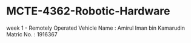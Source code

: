 # MCTE-4362-Robotic-Hardware
week 1 - Remotely Operated Vehicle
Name : Amirul Iman bin Kamarudin
Matric No. : 1916367
